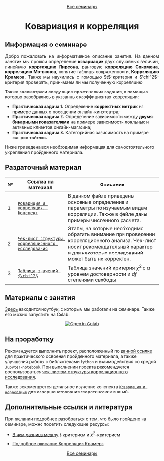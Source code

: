 <div align='center'>  
   <a href='https://github.com/marashot96/Lections/tree/main?tab=readme-ov-file#структура'> Все семинары </a>  
</div>

# <div align = 'center'> Ковариация и корреляция </div>


## Информация о семинаре

<p align='justify'> Добро пожаловать на информативное описание занятия. На данном занятии мы прошли определение <b> ковариации </b> двух случайных величин, линейную <b>корреляцию Пирсона</b>, ранговую <b>корреляцию Спирмена</b>, <b>корреляцию Мэтьюнса</b>, понятие таблицы сопряженности, <b>Корреляцию Крамера</b>. Также мы научились с помощью $t$-критерия и $\chi^2$-критерия проверять, принимаем ли мы полученную корреляцию  </p>

Также рассмотрели следующие практические задания, с помощью которых разобрались в указанных коэффициентах корреляции:
- **Практическая задача 1.** Определение **корректных метрик** на примере данных о посещении онлайн-кинотеатра;
- **Практическая задача 2.** Определение зависимости между **двумя бинарными показателями** на примере зависимости лояльных и активных клиентов онлайн-магазина;
- **Практическая задача 3.** Категорийная зависимость на примере жанров тайтлов.

Ниже приведена вся необходимая информация для самостоятельного укрепления пройденного материала.

## Раздаточный материал

| № | Ссылка на материал | Описание |
| --- | ------------- | ----------- |
| 1 | [`Ковариция и корреляция. Конспект`](/Correl/konspect.pdf) | В данном файле приведены основные определения и параметры по изучаемым видам корреляции. Также в файле даны примеры численного расчета. |
| 2 | [`Чек-лист структуры корреляционного исследования`](/Correl/check-list.md) | Этапы, на которые необходимо обратить внимание при проведении корреляционного анализа. Чек-лист носит рекомендательный характер и для некоторых исследований может быть не корректен. |
| 3 | [`Таблица значений $\chi^2$`](/Correl/chi_2.png) | Таблица значений критерия $\chi^2$ с $\alpha$ уровнем достоверности и $df$ степенями свободы |

## Материалы с занятия

[Здесь](/Correl/open_ur_2.ipynb) находится ноутбук, с которым мы работали на семинаре. Также его можно запустить на Colab: <div align="center"> <a href="https://colab.research.google.com/github/marashot96/Lections/blob/main/Correl/open_ur_2.ipynb" target="_blank"> <img src="https://colab.research.google.com/assets/colab-badge.svg" alt="Open in Colab"/>
</a> </div>


## На проработку

Рекомендуется выполнить проект, расположенный по [данной ссылке](/Correl/01_homework.md) для практического освоения пройденного материала, а также улучшения работы с библиотеками `Python` и взаимодействия со средой `Jupyter-notebook`. При выполнении проекта рекомендуется воспользоваться [чек-листом структуры корреляционного исследования](/Correl/check-list.md).

Также рекомендуется детальное изучение конспекта [`Ковариация и корреляция`](/Correl/konspect.pdf) для совершенствования теоретических знаний.

## Дополнительные ссылки и литература
При желании подробнее разобраться с тем, что было пройдено на семинаре, можно посетить следующие ресурсы:

- [В чем разница между](https://ru.statisticseasily.com/Т-тест-против-теста-хи-квадрат/) $t$-критерием и $\chi^2$-критерием
  
- [ Подробное описание Корреляции Крамера ](https://ru.statisticseasily.com/Крамерс-В./)


<div align='center'>  
   <a href='https://github.com/marashot96/Lections/tree/main?tab=readme-ov-file#структура'> Все семинары </a>  
</div>
